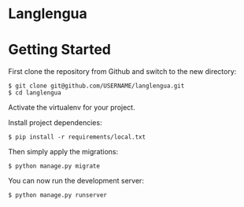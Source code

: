 

# Langlengua

# Getting Started

First clone the repository from Github and switch to the new directory:

    $ git clone git@github.com/USERNAME/langlengua.git
    $ cd langlengua
    
Activate the virtualenv for your project.
    
Install project dependencies:

    $ pip install -r requirements/local.txt
    
    
Then simply apply the migrations:

    $ python manage.py migrate
    

You can now run the development server:

    $ python manage.py runserver
